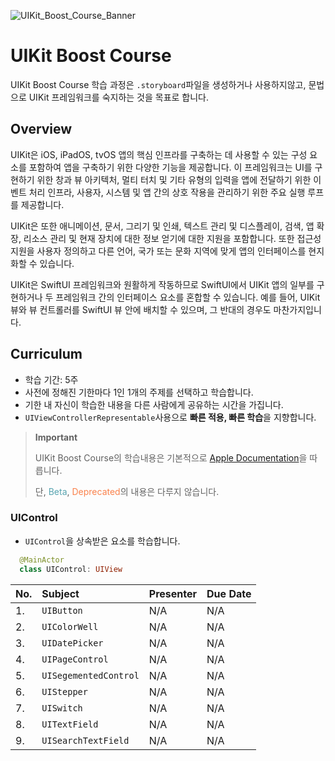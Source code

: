 ![UIKit_Boost_Course_Banner](https://github.com/Haenaet/uikit-boost-course/assets/26790710/046a479a-3f65-4462-89dd-3b4a0b035c48)

# UIKit Boost Course

UIKit Boost Course 학습 과정은 `.storyboard`파일을 생성하거나 사용하지않고, 문법으로 UIKit 프레임워크를 숙지하는 것을 목표로 합니다.

## Overview

UIKit은 iOS, iPadOS, tvOS 앱의 핵심 인프라를 구축하는 데 사용할 수 있는 구성 요소를 포함하여 앱을 구축하기 위한 다양한 기능을 제공합니다. 이 프레임워크는 UI를 구현하기 위한 창과 뷰 아키텍처, 멀티 터치 및 기타 유형의 입력을 앱에 전달하기 위한 이벤트 처리 인프라, 사용자, 시스템 및 앱 간의 상호 작용을 관리하기 위한 주요 실행 루프를 제공합니다.

UIKit은 또한 애니메이션, 문서, 그리기 및 인쇄, 텍스트 관리 및 디스플레이, 검색, 앱 확장, 리소스 관리 및 현재 장치에 대한 정보 얻기에 대한 지원을 포함합니다. 또한 접근성 지원을 사용자 정의하고 다른 언어, 국가 또는 문화 지역에 맞게 앱의 인터페이스를 현지화할 수 있습니다.

UIKit은 SwiftUI 프레임워크와 원활하게 작동하므로 SwiftUI에서 UIKit 앱의 일부를 구현하거나 두 프레임워크 간의 인터페이스 요소를 혼합할 수 있습니다. 예를 들어, UIKit 뷰와 뷰 컨트롤러를 SwiftUI 뷰 안에 배치할 수 있으며, 그 반대의 경우도 마찬가지입니다.

## Curriculum

- 학습 기간: 5주
- 사전에 정해진 기한마다 1인 1개의 주제를 선택하고 학습합니다.
- 기한 내 자신이 학습한 내용을 다른 사람에게 공유하는 시간을 가집니다.
- `UIViewControllerRepresentable`사용으로 **빠른 적용, 빠른 학습**을 지향합니다.

> **Important**
>
> UIKit Boost Course의 학습내용은 기본적으로 [Apple Documentation](https://developer.apple.com/documentation/uikit)을 따릅니다.
>
> 단, <span style="color: #58A4B0">Beta</span>, <span style="color: #FA824C">Deprecated</span>의 내용은 다루지 않습니다.

### UIControl

- `UIControl`을 상속받은 요소를 학습합니다.

```Swift
  @MainActor
  class UIControl: UIView
```

| No. | Subject     | Presenter          | Due Date|
| :-- | :------- | :-------------------- |:------- |
| 1. | `UIButton` | N/A | N/A |
| 2. | `UIColorWell` | N/A | N/A |
| 3. | `UIDatePicker` | N/A | N/A |
| 4. | `UIPageControl` | N/A | N/A |
| 5. | `UISegementedControl` | N/A | N/A |
| 6. | `UIStepper` | N/A | N/A |
| 7. | `UISwitch` | N/A | N/A |
| 8. | `UITextField` | N/A | N/A |
| 9. | `UISearchTextField` | N/A | N/A |
